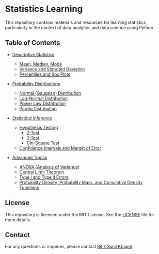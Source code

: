 # Statistics Learning

This repository contains materials and resources for learning statistics, particularly in the context of data analytics and data science using Python.

## Table of Contents

- [Descriptive Statistics](#descriptive-statistics)
  - [Mean, Median, Mode](#mean-median-mode)
  - [Variance and Standard Deviation](#variance-and-standard-deviation)
  - [Percentiles and Box Plots](#percentiles-and-box-plots)

- [Probability Distributions](#probability-distributions)
  - [Normal (Gaussian) Distribution](#normal-gaussian-distribution)
  - [Log-Normal Distribution](#log-normal-distribution)
  - [Power Law Distribution](#power-law-distribution)
  - [Pareto Distribution](#pareto-distribution)

- [Statistical Inference](#statistical-inference)
  - [Hypothesis Testing](#hypothesis-testing)
    - [Z-Test](#z-test)
    - [T-Test](#t-test)
    - [Chi-Square Test](#chi-square-test)
  - [Confidence Intervals and Margin of Error](#confidence-intervals-and-margin-of-error)

- [Advanced Topics](#advanced-topics)
  - [ANOVA (Analysis of Variance)](#anova-analysis-of-variance)
  - [Central Limit Theorem](#central-limit-theorem)
  - [Type I and Type II Errors](#type-i-and-type-ii-errors)
  - [Probability Density, Probability Mass, and Cumulative Density Functions](#probability-density-probability-mass-and-cumulative-density-functions)


## License

This repository is licensed under the MIT License. See the [LICENSE](LICENSE) file for more details.

## Contact
For any questions or inquiries, please contact [Ritik Sunil Khapre](mailto:ritik.khapre5202.com).


